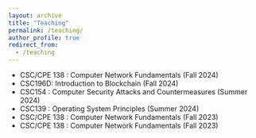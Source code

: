 ```yaml
---
layout: archive
title: "Teaching"
permalink: /teaching/
author_profile: true
redirect_from:
  - /teaching
---
```


* CSC/CPE 138 : Computer Network Fundamentals (Fall 2024)
* CSC196D: Introduction to Blockchain (Fall 2024)
* CSC154 : Computer Security Attacks and Countermeasures (Summer 2024)
* CSC139 : Operating System Principles (Summer 2024)
* CSC/CPE 138 : Computer Network Fundamentals (Fall 2023)
* CSC/CPE 138 : Computer Network Fundamentals (Fall 2023)
  



